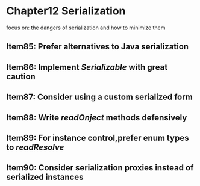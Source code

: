 # Chapter12 Serialization

focus on:
    the dangers of serialization and how to minimize them

## Item85: Prefer alternatives to Java serialization


## Item86: Implement *Serializable* with great caution


## Item87: Consider using a custom serialized form


## Item88: Write *readOnject* methods defensively


## Item89: For instance control,prefer enum types to *readResolve*


## Item90: Consider serialization proxies instead of serialized instances